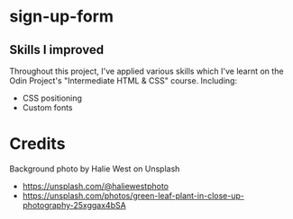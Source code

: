 # sign-up-form

## Skills I improved
Throughout this project, I've applied various skills which I've learnt 
on the Odin Project's "Intermediate HTML & CSS" course. Including: 
- CSS positioning
- Custom fonts 

# Credits
Background photo by Halie West on Unsplash 
- https://unsplash.com/@haliewestphoto
- https://unsplash.com/photos/green-leaf-plant-in-close-up-photography-25xggax4bSA

